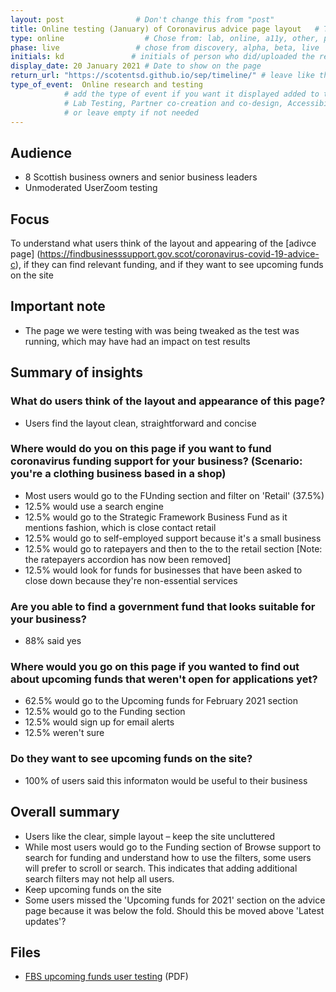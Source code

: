 ```yaml
---
layout: post                # Don't change this from "post"
title: Online testing (January) of Coronavirus advice page layout   # Title to show on the page
type: online                  # Chose from: lab, online, a11y, other, partner
phase: live                 # chose from discovery, alpha, beta, live
initials: kd               # initials of person who did/uploaded the research
display_date: 20 January 2021 # Date to show on the page
return_url: "https://scotentsd.github.io/sep/timeline/" # leave like this         
type_of_event:  Online research and testing            
            # add the type of event if you want it displayed added to the heading when the post if clicked on
            # Lab Testing, Partner co-creation and co-design, Accessibility, Online research and testing, Events, F2F and testing
            # or leave empty if not needed
---
```


## Audience
- 8 Scottish business owners and senior business leaders
- Unmoderated UserZoom testing

## Focus
To understand what users think of the layout and appearing of the [adivce page] (https://findbusinesssupport.gov.scot/coronavirus-covid-19-advice-c), if they can find relevant funding, and if they want to see upcoming funds on the site

## Important note
- The page we were testing with was being tweaked as the test was running, which may have had an impact on test results

## Summary of insights
### What do users think of the layout and appearance of this page?
- Users find the layout clean, straightforward and concise

### Where would do you on this page if you want to fund coronavirus funding support for your business? (Scenario: you're a clothing business based in a shop)
- Most users would go to the FUnding section and filter on 'Retail' (37.5%)
- 12.5% would use a search engine
- 12.5% would go to the Strategic Framework Business Fund as it mentions fashion, which is close contact retail
- 12.5% would go to self-employed support because it's a small business
- 12.5% would go to ratepayers and then to the to the retail section [Note: the ratepayers accordion has now been removed]
- 12.5% would look for funds for businesses that have been asked to close down because they're non-essential services

### Are you able to find a government fund that looks suitable for your business?
- 88% said yes

### Where would you go on this page if you wanted to find out about upcoming funds that weren't open for applications yet?
- 62.5% would go to the Upcoming funds for February 2021 section
- 12.5% would go to the Funding section
- 12.5% would sign up for email alerts
- 12.5% weren't sure

### Do they want to see upcoming funds on the site?
- 100% of users said this informaton would be useful to their business

## Overall summary
- Users like the clear, simple layout – keep the site uncluttered
- While most users would go to the Funding section of Browse support to search for funding and understand how to use the filters, some users will prefer to scroll or search. This indicates that adding additional search filters may not help all users.
- Keep upcoming funds on the site
- Some users missed the 'Upcoming funds for 2021' section on the advice page because it was below the fold. Should this be moved above 'Latest updates'?


## Files
- [FBS upcoming funds user testing](/sep/files/FBS_user_testing_UZ_20Jan.pdf) (PDF)
